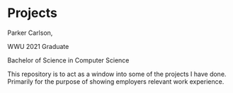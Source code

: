 # Projects
Parker Carlson,

WWU 2021 Graduate

Bachelor of Science in Computer Science

This repository is to act as a window into some of the projects I have done.
Primarily for the purpose of showing employers relevant work experience.

